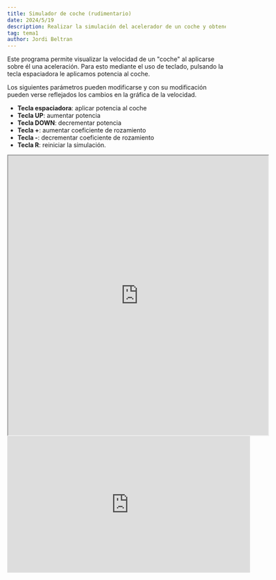 ```yaml
---
title: Simulador de coche (rudimentario)
date: 2024/5/19
description: Realizar la simulación del acelerador de un coche y obtener su gráfica de velocidad
tag: tema1
author: Jordi Beltran
---
```


Este programa permite visualizar la velocidad de un "coche" al aplicarse sobre él una aceleración. Para esto mediante el uso de teclado, pulsando la tecla espaciadora le aplicamos potencia al coche. 

Los siguientes parámetros pueden modificarse y con su modificación pueden verse reflejados los cambios en la gráfica de la velocidad.
- **Tecla espaciadora**: aplicar potencia al coche
- **Tecla UP**: aumentar potencia
- **Tecla DOWN**: decrementar potencia
- **Tecla +**: aumentar coeficiente de rozamiento
- **Tecla -**: decrementar coeficiente de rozamiento
- **Tecla R**: reiniciar la simulación.

<div align="center">
<iframe src="https://editor.p5js.org/beltranj/full/L6Cc951BP" width="600" height="645"></iframe>

<br>

<iframe width="560" height="315" src="https://www.youtube.com/embed/FSLBg9qGX-U?si=cBJTHQm_Pxzo8ogd" title="YouTube video player" frameborder="0" allow="accelerometer; autoplay; clipboard-write; encrypted-media; gyroscope; picture-in-picture; web-share" referrerpolicy="strict-origin-when-cross-origin" allowfullscreen></iframe>
</div>
